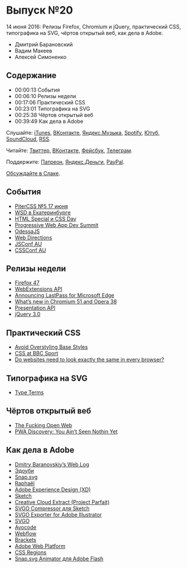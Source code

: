 # Выпуск №20

14 июня 2016: Релизы Firefox, Chromium и jQuery, практический CSS, типографика на SVG, чёртов открытый веб, как дела в Adobe.

- Дмитрий Барановский
- Вадим Макеев
- Алексей Симоненко

## Содержание

- 00:00:13 События
- 00:06:10 Релизы недели
- 00:17:06 Практический CSS
- 00:23:01 Типографика на SVG
- 00:25:38 Чёртов открытый веб
- 00:39:49 Как дела в Adobe

Слушайте: [iTunes](https://itunes.apple.com/podcast/id1080500016), [ВКонтакте](https://vk.com/podcasts-32017543), [Яндекс.Музыка](https://music.yandex.ru/album/6245956), [Spotify](https://open.spotify.com/show/3rzAcADjpBpXt73L0epTjV), [Ютуб](https://www.youtube.com/playlist?list=PLMBnwIwFEFHcwuevhsNXkFTcadeX5R1Go), [SoundCloud](https://soundcloud.com/web-standards), [RSS](https://web-standards.ru/podcast/feed/).

Читайте: [Твиттер](https://twitter.com/webstandards_ru), [ВКонтакте](https://vk.com/webstandards_ru), [Фейсбук](https://www.facebook.com/webstandardsru), [Телеграм](https://t.me/webstandards_ru).

Поддержите: [Патреон](https://www.patreon.com/webstandards_ru), [Яндекс.Деньги](https://money.yandex.ru/to/41001119329753), [PayPal](https://www.paypal.me/pepelsbey).

[Обсуждайте в Слаке](http://slack.web-standards.ru/).

## События

- [PiterCSS №5 17 июня](https://pitercss.timepad.ru/event/340787/)
- [WSD в Екатеринбурге](https://wsd.events/2016/06/25/)
- [HTML Special и CSS Day](http://cssday.nl/)
- [Progressive Web App Dev Summit](https://events.withgoogle.com/progressive-web-app-dev-summit/)
- [OdessaJS](http://odessajs.org/)
- [Web Directions](https://www.webdirections.org/)
- [JSConf AU](http://2016.jsconfau.com/)
- [CSSConf AU](http://2015.cssconf.com.au/)

## Релизы недели

- [Firefox 47](http://tanalin.com/blog/2016/06/firefox-47/)
- [WebExtensions API](https://wiki.mozilla.org/WebExtensions)
- [Announcing LastPass for Microsoft Edge](https://blog.lastpass.com/2016/06/announcing-lastpass-for-microsoft-edge.html/)
- [What’s new in Chromium 51 and Opera 38](https://dev.opera.com/blog/opera-38/)
- [Presentation API](https://w3c.github.io/presentation-api/)
- [jQuery 3.0](http://blog.jquery.com/2016/06/09/jquery-3-0-final-released/)

## Практический CSS

- [Avoid Overstyling Base Styles](http://snook.ca/archives/html_and_css/avoid-overstyling-base-styles)
- [CSS at BBC Sport](https://medium.com/p/bab546184e66)
- [Do websites need to look exactly the same in every browser?](http://dowebsitesneedtolookexactlythesameineverybrowser.com/)

## Типографика на SVG

- [Type Terms](https://www.supremo.tv/typeterms/)

## Чёртов открытый веб

- [The Fucking Open Web](https://hueniverse.com/2016/06/08/the-fucking-open-web/)
- [PWA Discovery: You Ain’t Seen Nothin Yet](https://infrequently.org/2016/06/pwa-discovery-you-aint-seen-nothin-yet/)

## Как дела в Adobe

- [Dmitry Baranovskiy’s Web Log](http://dmitry.baranovskiy.com/)
- [Эдоуби](https://ru.wikipedia.org/wiki/Adobe_Systems)
- [Snap.svg](http://snapsvg.io/)
- [Raphaël](https://github.com/DmitryBaranovskiy/raphael)
- [Adobe Experience Design (XD)](http://www.adobe.com/products/experience-design.html)
- [Sketch](https://www.sketchapp.com/)
- [Creative Cloud Extract (Project Parfait)](http://www.adobe.com/creativecloud/extract.html)
- [SVGO Compressor для Sketch](https://github.com/BohemianCoding/svgo-compressor)
- [SVGO Exporter for Adobe Illustrator](https://mijingo.com/blog/svgo-exporter-for-adobe-illustrator)
- [SVGO](https://github.com/svg/svgo)
- [Avocode](https://avocode.com/)
- [Webflow](https://webflow.com/)
- [Brackets](http://brackets.io/)
- [Adobe Web Platform](http://webplatform.adobe.com/)
- [CSS Regions](http://webplatform.adobe.com/regions/)
- [Snap.svg Animator для Adobe Flash](https://www.youtube.com/watch?v=waTuhjBSJrs)
